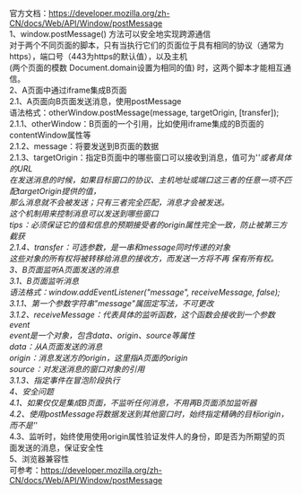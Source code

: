 官方文档：https://developer.mozilla.org/zh-CN/docs/Web/API/Window/postMessage  
1、window.postMessage() 方法可以安全地实现跨源通信  
    对于两个不同页面的脚本，只有当执行它们的页面位于具有相同的协议（通常为https），端口号（443为https的默认值），以及主机  
    (两个页面的模数 Document.domain设置为相同的值) 时，这两个脚本才能相互通信。  
2、A页面中通过iframe集成B页面  
    2.1、A页面向B页面发送消息，使用postMessage  
        语法格式：otherWindow.postMessage(message, targetOrigin, [transfer]);  
        2.1.1、otherWindow：B页面的一个引用，比如使用iframe集成的B页面的contentWindow属性等  
        2.1.2、message：将要发送到B页面的数据  
        2.1.3、targetOrigin：指定B页面中的哪些窗口可以接收到消息，值可为'*'或者具体的URL  
                在发送消息的时候，如果目标窗口的协议、主机地址或端口这三者的任意一项不匹配targetOrigin提供的值，  
                那么消息就不会被发送；只有三者完全匹配，消息才会被发送。  
                这个机制用来控制消息可以发送到哪些窗口  
               tips：必须保证它的值和信息的预期接受者的origin属性完全一致，防止被第三方截获  
        2.1.4、transfer：可选参数，是一串和message同时传递的对象  
                这些对象的所有权将被转移给消息的接收方，而发送一方将不再  保有所有权。  
3、B页面监听A页面发送的消息  
    3.1、B页面监听消息  
        语法格式：window.addEventListener("message", receiveMessage, false);  
        3.1.1、第一个参数字符串"message"属固定写法，不可更改  
        3.1.2、receiveMessage：代表具体的监听函数，这个函数会接收到一个参数event  
                event是一个对象，包含data、origin、source等属性  
                data：从A页面发送的消息  
                origin：消息发送方的origin，这里指A页面的origin  
                source：对发送消息的窗口对象的引用  
        3.1.3、指定事件在冒泡阶段执行  
4、安全问题  
    4.1、如果仅仅是集成B页面，不监听任何消息，不用再B页面添加监听器  
    4.2、使用postMessage将数据发送到其他窗口时，始终指定精确的目标origin，而不是'*'  
    4.3、监听时，始终使用使用origin属性验证发件人的身份，即是否为所期望的页面发送的消息，保证安全性  
5、浏览器兼容性  
    可参考：https://developer.mozilla.org/zh-CN/docs/Web/API/Window/postMessage